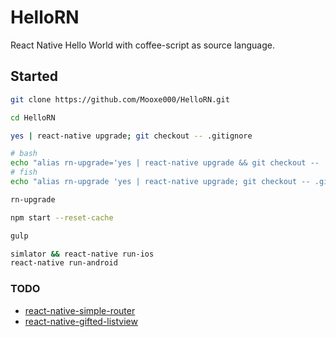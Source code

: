 # HelloRN

React Native Hello World with coffee-script as source language.

## Started

```bash
git clone https://github.com/Mooxe000/HelloRN.git

cd HelloRN

yes | react-native upgrade; git checkout -- .gitignore

# bash
echo "alias rn-upgrade='yes | react-native upgrade && git checkout -- .gitignore'" >> ~/.bashrc
# fish
echo "alias rn-upgrade 'yes | react-native upgrade; git checkout -- .gitignore'" >> ~/.config/fish/config.fish

rn-upgrade

npm start --reset-cache

gulp

simlator && react-native run-ios
react-native run-android
```

### TODO

* [react-native-simple-router](https://github.com/react-native-simple-router-community/react-native-simple-router)
* [react-native-gifted-listview](https://github.com/FaridSafi/react-native-gifted-listview)
